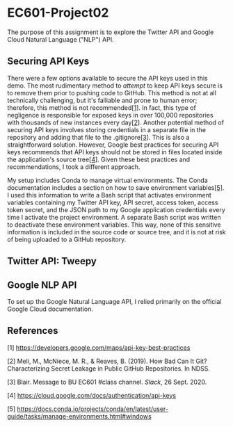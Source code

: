 # EC601-Project02
The purpose of this assignment is to explore the Twitter API and Google Cloud Natural Language ("NLP") API.

## Securing API Keys
There were a few options available to secure the API keys used in this demo. The most rudimentary method to _attempt_ to keep API keys secure is to remove them prior to pushing code to GitHub. This method is not at all technically challenging, but it's falliable and prone to human error; therefore, this method is not recommended[[1]](#1). In fact, this type of negligence is responsible for exposed keys in over 100,000 repositories with thousands of new instances every day[[2]](#2). Another potential method of securing API keys involves storing credentials in a separate file in the repository and adding that file to the .gitignore[[3]](#3). This is also a straightforward solution. However, Google best practices for securing API keys recommends that API keys should not be stored in files located inside the application's source tree[[4]](#4). Given these best practices and recommendations, I took a different approach.

My setup includes Conda to manage virtual environments. The Conda documentation includes a section on how to save environment variables[[5]](#5). I used this information to write a Bash script that activates environment variables containing my Twitter API key, API secret, access token, access token secret, and the JSON path to my Google application credentials every time I activate the project environment. A separate Bash script was written to deactivate these environment variables. This way, none of this sensitive information is included in the source code or source tree, and it is not at risk of being uploaded to a GitHub repository.

## Twitter API: Tweepy


## Google NLP API
To set up the Google Natural Language API, I relied primarily on the official Google Cloud documentation.

## References
<a id="1">[1]</a> https://developers.google.com/maps/api-key-best-practices

<a id="2">[2]</a> Meli, M., McNiece, M. R., & Reaves, B. (2019). How Bad Can It Git? Characterizing Secret Leakage in Public GitHub Repositories. In NDSS.

<a id="3">[3]</a> Blair. Message to BU EC601 \#class channel. _Slack_, 26 Sept. 2020.

<a id="4">[4]</a> https://cloud.google.com/docs/authentication/api-keys

<a id="5">[5]</a> https://docs.conda.io/projects/conda/en/latest/user-guide/tasks/manage-environments.html#windows
